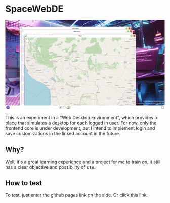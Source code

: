 # SpaceWebDE

<img src="img/screenshots/Screenshot_20231129_171305.png" />

This is an experiment in a "Web Desktop Environment", which provides a place that simulates a desktop for each logged in user. For now, only the frontend core is under development, but I intend to implement login and save customizations in the linked account in the future.

## Why?

Well, it's a great learning experience and a project for me to train on, it still has a clear objective and possibility of use.

## How to test

To test, just enter the github pages link on the side. Or click this link.